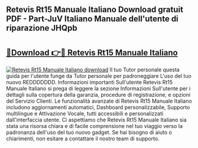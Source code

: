 ## Retevis Rt15 Manuale Italiano Download gratuit PDF - Part-JuV Italiano Manuale dell'utente di riparazione JHQpb

# <h2><a href="http://dfevg68.blite.top/?on=Retevis+Rt15+Manuale+Italiano">🔗Download 👉🔴 Retevis Rt15 Manuale Italiano</a></h2>

[![Retevis Rt15 Manuale Italiano download](https://i.imgur.com/lujVjoI.png)](http://dfevg68.blite.top/?on=Retevis+Rt15+Manuale+Italiano)
Il tuo Tutor personale questa guida per l'utente funge da Tutor personale per padroneggiare L'uso del tuo nuovo REDDDDDDD. Informazioni importanti Sull'utente Retevis Rt15 Manuale Italiano si prega di leggere la sezione Informazioni Sull'utente per i dettagli sulla copertura della garanzia, procedure di registrazione, e opzioni del Servizio Clienti. Le funzionalità avanzate di Retevis Rt15 Manuale Italiano includono aggiornamenti automatici, Dashboard personalizzabile, Supporto multilingue e Attivazione Vocale, tutti accessibili e personalizzati dall'interfaccia utente. Ci aspettiamo che Retevis Rt15 Manuale Italiano sia stata una risorsa chiara e di facile comprensione nel tuo viaggio verso la padronanza dell'uso del tuo nuovo gadget. Se hai bisogno di aiuto o chiarimenti, non esitare a contattare il nostro team di supporto.
